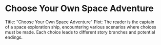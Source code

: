 # Choose Your Own Space Adventure
Title: "Choose Your Own Space Adventure"
Plot: The reader is the captain of a space exploration ship, encountering various scenarios where choices must be made. Each choice leads to different story branches and potential endings.
